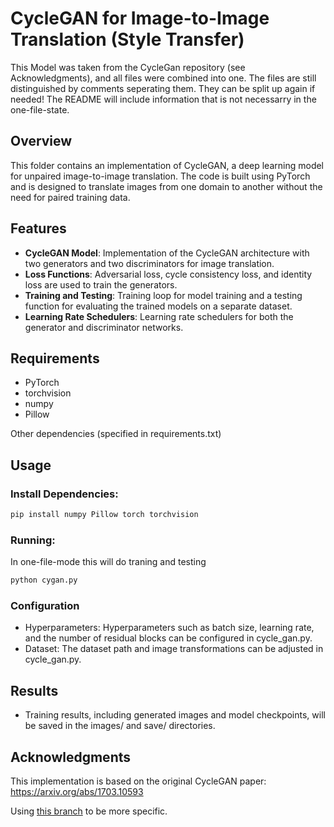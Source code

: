 # CycleGAN for Image-to-Image Translation (Style Transfer)
This Model was taken from the CycleGan repository (see Acknowledgments), and all files were combined into one. The files are still distinguished by comments seperating them. They can be split up again if needed! The README will include information that is not necessarry in the one-file-state.

## Overview
This folder contains an implementation of CycleGAN, a deep learning model for unpaired image-to-image translation. The code is built using PyTorch and is designed to translate images from one domain to another without the need for paired training data.

## Features
- __CycleGAN Model__: Implementation of the CycleGAN architecture with two generators and two discriminators for image translation.
- __Loss Functions__: Adversarial loss, cycle consistency loss, and identity loss are used to train the generators.
- __Training and Testing__: Training loop for model training and a testing function for evaluating the trained models on a separate dataset.
- __Learning Rate Schedulers__: Learning rate schedulers for both the generator and discriminator networks.

## Requirements
- PyTorch
- torchvision
- numpy
- Pillow

Other dependencies (specified in requirements.txt)

## Usage

### Install Dependencies:

```bash
pip install numpy Pillow torch torchvision
```

### Running:
In one-file-mode this will do traning and testing

```bash
python cygan.py
```


### Configuration

- Hyperparameters: Hyperparameters such as batch size, learning rate, and the number of residual blocks can be configured in cycle_gan.py.
- Dataset: The dataset path and image transformations can be adjusted in cycle_gan.py.

## Results
- Training results, including generated images and model checkpoints, will be saved in the images/ and save/ directories.

## Acknowledgments
This implementation is based on the original CycleGAN paper: https://arxiv.org/abs/1703.10593
    
Using [this branch](https://github.com/Lornatang/CycleGAN-PyTorch/tree/88e1f17a8a7be24b982cce16a6cf0db043e13bdc) to be more specific.